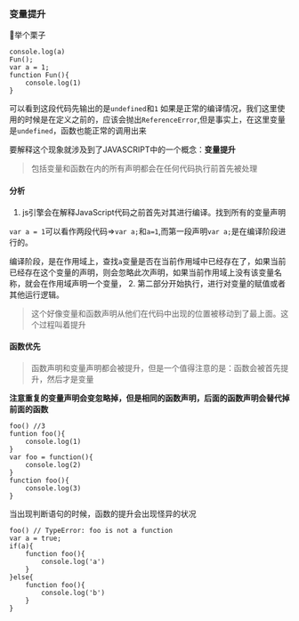### 变量提升
🌰举个栗子
```
console.log(a)
Fun();
var a = 1;
function Fun(){
    console.log(1)
}
```
可以看到这段代码先输出的是`undefined`和`1`
如果是正常的编译情况，我们这里使用的时候是在定义之前的，应该会抛出`ReferenceError`,但是事实上，在这里变量是`undefined`，函数也能正常的调用出来

要解释这个现象就涉及到了JAVASCRIPT中的一个概念：**变量提升**

> 包括变量和函数在内的所有声明都会在任何代码执行前首先被处理

#### 分析
1. js引擎会在解释JavaScript代码之前首先对其进行编译。找到所有的变量声明

`var a = 1`可以看作两段代码=>`var a;`和`a=1`,而第一段声明`var a;`是在编译阶段进行的。

编译阶段，是在作用域上，查找`a`变量是否在当前作用域中已经存在了，如果当前已经存在这个变量的声明，则会忽略此次声明，如果当前作用域上没有该变量名称，就会在作用域声明一个变量，
2. 第二部分开始执行，进行对变量的赋值或者其他运行逻辑。

> 这个好像变量和函数声明从他们在代码中出现的位置被移动到了最上面。这个过程叫着提升


#### 函数优先

> 函数声明和变量声明都会被提升，但是一个值得注意的是：函数会被首先提升，然后才是变量

**注意重复的变量声明会变忽略掉，但是相同的函数声明，后面的函数声明会替代掉前面的函数**
```
foo() //3
funtion foo(){
    console.log(1)
}
var foo = function(){
    console.log(2)
}
function foo(){
    console.log(3)
}
```

当出现判断语句的时候，函数的提升会出现怪异的状况
```
foo() // TypeError: foo is not a function 
var a = true;
if(a){
    function foo(){
        console.log('a')
    }
}else{
    function foo(){
        console.log('b')
    }
}
```